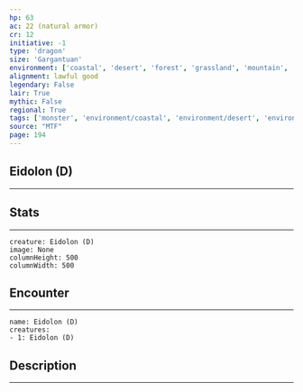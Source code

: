 ```yaml
---
hp: 63
ac: 22 (natural armor)
cr: 12
initiative: -1
type: 'dragon'    
size: 'Gargantuan'
environment: ['coastal', 'desert', 'forest', 'grassland', 'mountain', 'urban']
alignment: lawful good
legendary: False
lair: True
mythic: False
regional: True
tags: ['monster', 'environment/coastal', 'environment/desert', 'environment/forest', 'environment/grassland', 'environment/mountain', 'environment/urban']
source: "MTF"
page: 194
---
```


## Eidolon (D)
---



## Stats
---

```statblock
creature: Eidolon (D)
image: None
columnHeight: 500
columnWidth: 500
```

## Encounter
---

```encounter-table
name: Eidolon (D)
creatures:
- 1: Eidolon (D)
```

## Description
---




